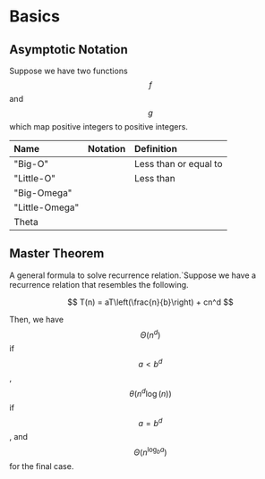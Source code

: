 # Basics

## Asymptotic Notation

Suppose we have two functions $$f$$ and $$g$$which map positive integers to positive integers. 

| Name | Notation | Definition |
| :--- | :--- | :--- |
| "Big-O" |  | Less than or equal to |
| "Little-O" |  | Less than |
| "Big-Omega" |  |  |
| "Little-Omega" |  |  |
| Theta |  |  |

## Master Theorem

A general formula to solve recurrence relation.\`Suppose we have a recurrence relation that resembles the following.

$$
T(n) = aT\left(\frac{n}{b}\right) + cn^d
$$

Then, we have $$\Theta(n^d)$$ if $$a < b^d$$, $$\theta(n^d\log(n))$$ if $$a = b^d$$, and $$\Theta(n^{\log_ba})$$ for the final case.



